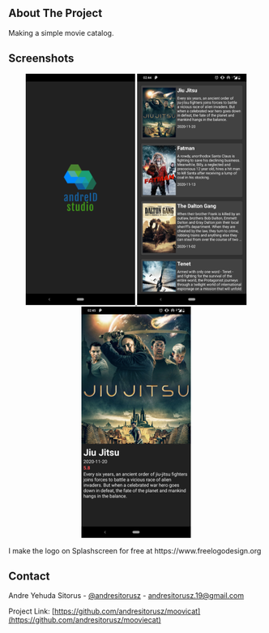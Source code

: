 <!-- ABOUT THE PROJECT -->
## About The Project
Making a simple movie catalog.

## Screenshots
<p align="center">
  <a href="https://github.com/andresitorusz/movCat">
    <img src="screenshots/splashscreen.png" alt="Splashscreen" width="216" height="456">
  </a>
  <a href="https://github.com/andresitorusz/movCat">
    <img src="screenshots/main.png" alt="Splashscreen" width="216" height="456">
  </a>
  <a href="https://github.com/andresitorusz/movCat">
    <img src="screenshots/details.png" alt="Splashscreen" width="216" height="456">
  </a>
</p>
<p align="left">
  I make the logo on Splashscreen for free at https://www.freelogodesign.org
</p>


<!-- CONTACT -->
## Contact

Andre Yehuda Sitorus - [@andresitorusz](https://twitter.com/andresitorusz) - andresitorusz.19@gmail.com

Project Link: [https://github.com/andresitorusz/moovicat](https://github.com/andresitorusz/mooviecat)
